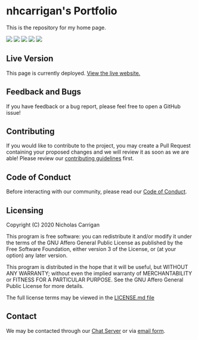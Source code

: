 # nhcarrigan's Portfolio

This is the repository for my home page.

![](https://img.shields.io/codeclimate/maintainability/nhcarrigan/nhcarrigan.github.io)
![](https://img.shields.io/codeclimate/issues/nhcarrigan/nhcarrigan.github.io)
![](https://img.shields.io/codeclimate/tech-debt/nhcarrigan/nhcarrigan.github.io)
![](https://img.shields.io/lgtm/alerts/github/nhcarrigan/nhcarrigan.github.io)
![](https://img.shields.io/lgtm/grade/javascript/github/nhcarrigan/nhcarrigan.github.io)

## Live Version

This page is currently deployed. [View the live website.](https://www.nhcarrigan.com)

## Feedback and Bugs

If you have feedback or a bug report, please feel free to open a GitHub issue!

## Contributing

If you would like to contribute to the project, you may create a Pull Request containing your proposed changes and we will review it as soon as we are able! Please review our [contributing guidelines](CONTRIBUTING.md) first.

## Code of Conduct

Before interacting with our community, please read our [Code of Conduct](CODE_OF_CONDUCT.md).

## Licensing

Copyright (C) 2020 Nicholas Carrigan

This program is free software: you can redistribute it and/or modify it under the terms of the GNU Affero General Public License as published by the Free Software Foundation, either version 3 of the License, or (at your option) any later version.

This program is distributed in the hope that it will be useful, but WITHOUT ANY WARRANTY; without even the implied warranty of MERCHANTABILITY or FITNESS FOR A PARTICULAR PURPOSE. See the GNU Affero General Public License for more details.

The full license terms may be viewed in the [LICENSE.md file](./LICENSE.md)

## Contact

We may be contacted through our [Chat Server](http://chat.nhcarrigan.com) or via [email form](https://contact.nhcarrigan.com).
